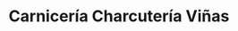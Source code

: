 ---
title: "Carnicería Charcutería Viñas"
url: /ferrol/carniceria-charcuteria-vinas/
shop: Metzgerei
---